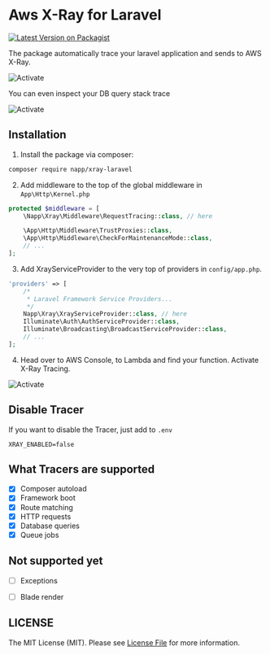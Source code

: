 # Aws X-Ray for Laravel

[![Latest Version on Packagist](https://img.shields.io/packagist/v/napp/xray-laravel.svg?style=flat-square)](https://packagist.org/packages/napp/xray-laravel)

The package automatically trace your laravel application and sends to AWS X-Ray.

![Activate](https://raw.githubusercontent.com/Napp/xray-laravel/master/docs/xray-timeline.png)

You can even inspect your DB query stack trace

![Activate](https://raw.githubusercontent.com/Napp/xray-laravel/master/docs/lambda-db-stack.png)

## Installation

1. Install the package via composer:

```bash
composer require napp/xray-laravel
```

2. Add middleware to the top of the global middleware in `App\Http\Kernel.php`

```php
protected $middleware = [
    \Napp\Xray\Middleware\RequestTracing::class, // here

    \App\Http\Middleware\TrustProxies::class,
    \App\Http\Middleware\CheckForMaintenanceMode::class,
    // ...
];
```

3. Add XrayServiceProvider to the very top of providers in `config/app.php`. 

```php
'providers' => [
    /*
     * Laravel Framework Service Providers...
     */
    Napp\Xray\XrayServiceProvider::class, // here
    Illuminate\Auth\AuthServiceProvider::class,
    Illuminate\Broadcasting\BroadcastServiceProvider::class,
    // ...
];
```

4. Head over to AWS Console, to Lambda and find your function. Activate X-Ray Tracing.

![Activate](https://raw.githubusercontent.com/Napp/xray-laravel/master/docs/lambda-enable-xray.png)


## Disable Tracer

If you want to disable the Tracer, just add to `.env`

```dotenv
XRAY_ENABLED=false
```


## What Tracers are supported

- [x] Composer autoload
- [x] Framework boot
- [x] Route matching
- [x] HTTP requests
- [x] Database queries
- [x] Queue jobs

## Not supported yet

- [ ] Exceptions
- [ ] Blade render


## LICENSE

The MIT License (MIT). Please see [License File](LICENSE.md) for more information.
